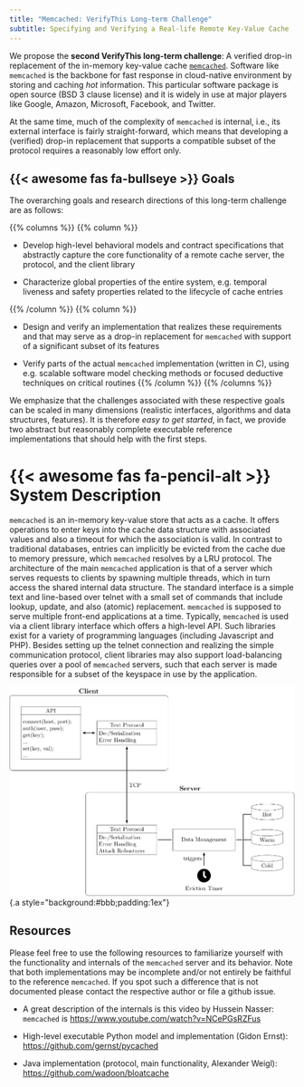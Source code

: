 ```yaml
---
title: "Memcached: VerifyThis Long-term Challenge"
subtitle: Specifying and Verifying a Real-life Remote Key-Value Cache
---
```


We propose the **second VerifyThis long-term challenge**: A verified
drop-in replacement of the in-memory key-value cache
[`memcached`](https://memcached.org/). Software like `memcached` is
the backbone for fast response in cloud-native environment by storing
and caching *hot* information. This particular software package is
open source (BSD 3 clause license) and it is widely in use at major
players like Google, Amazon, Microsoft, Facebook, and Twitter.

At the same time, much of the complexity of `memcached` is internal,
i.e., its external interface is fairly straight-forward, which means
that developing a (verified) drop-in replacement that supports a
compatible subset of the protocol requires a reasonably low effort only.

## {{< awesome fas fa-bullseye >}} Goals
The overarching goals and research directions of this long-term
challenge are as follows:

{{% columns %}}
{{% column %}}
* Develop high-level behavioral models and contract specifications
that abstractly capture the core functionality of a remote cache
server, the protocol, and the client library

* Characterize global properties of the entire system, e.g. temporal
liveness and safety properties related to the lifecycle of cache
entries

{{% /column %}}
{{% column %}}
* Design and verify an implementation that realizes these requirements
and that may serve as a drop-in replacement for `memcached` with
support of a significant subset of its features
    
* Verify parts of the actual `memcached` implementation (written in
C), using e.g. scalable software model checking methods or focused
deductive techniques on critical routines
{{% /column %}}
{{% /columns %}}

We emphasize that the challenges associated with these respective
goals can be scaled in many dimensions (realistic interfaces,
algorithms and data structures, features). It is therefore *easy to
get started*, in fact, we provide two abstract but reasonably complete
executable reference implementations that should help with the first
steps.


#  {{< awesome fas fa-pencil-alt >}} System Description

`memcached` is an in-memory key-value store that acts as a cache. It
offers operations to enter keys into the cache data structure with
associated values and also a timeout for which the association is
valid. In contrast to traditional databases, entries can implicitly be
evicted from the cache due to memory pressure, which `memcached`
resolves by a LRU protocol. The architecture of the main `memcached`
application is that of a server which serves requests to clients by
spawning multiple threads, which in turn access the shared internal
data structure. The standard interface is a simple text and line-based
over telnet with a small set of commands that include lookup, update,
and also (atomic) replacement. `memcached` is supposed to serve
multiple front-end applications at a time. Typically, `memcached` is
used via a client library interface which offers a high-level API.
Such libraries exist for a variety of programming languages (including
Javascript and PHP). Besides setting up the telnet connection and
realizing the simple communication protocol, client libraries may also
support load-balancing queries over a pool of `memcached` servers,
such that each server is made responsible for a subset of the keyspace
in use by the application.


![](arch.svg)
{.a style="background:#bbb;padding:1ex"}

## Resources

Please feel free to use the following resources to familiarize yourself
with the functionality and internals of the `memcached` server and its
behavior. Note that both implementations may be incomplete and/or not
entirely be faithful to the reference `memcached`. If you spot such a
difference that is not documented please contact the respective author
or file a github issue.

-   A great description of the internals is this video by Hussein
    Nasser:  `memcached` is <https://www.youtube.com/watch?v=NCePGsRZFus>

-   High-level executable Python model and implementation (Gidon
    Ernst): <https://github.com/gernst/pycached>

-   Java implementation (protocol, main functionality, Alexander
    Weigl): <https://github.com/wadoon/bloatcache>

